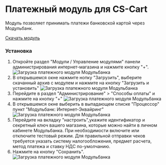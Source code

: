 # Платежный модуль для CS-Cart

Модуль позволяет принимать платежи банковской картой через Модульбанк.

[Скачать модуль](https://github.com/modulbank-pay/modulbank-cscart/releases/download/v1.0.1/modulbank_cscart_1.0.1.zip)

### Установка

1. Откройте раздел "Модули / Управление модулями" панели администрирования интернет-магазина и нажмите кнопку "+".
![Загрузка платежного модуля Модульбанка](https://modulbank-pay.github.io/screenshots/cscart/1.png)
2. В открывшемся окне нажмите нопку "Загрузить", выберите скачанный архив с модулем и нажмите на кнопку "Загрузить и установить"
![Загрузка платежного модуля Модульбанка](https://modulbank-pay.github.io/screenshots/cscart/2.png)
3. Перейдите в раздел "Администрирование" > "Способы оплаты" и нажмите на кнопку "+"
![Загрузка платежного модуля Модульбанка](https://modulbank-pay.github.io/screenshots/cscart/3.png)
4. В открывшемся окне выберить в выпадающем списке "Процессор" пункт "Модульбанк: Интернет-Эквайринг"
![Загрузка платежного модуля Модульбанка](https://modulbank-pay.github.io/screenshots/cscart/4.png)
5. Перейдите на вкладку "настроить",укажите идентификатор и секретный ключ вашего магазина, которые можно найти в личном кабинете Модульбанка. При необходимости включите или отключите тестовый режим.
Для правильной отправки чеков требуется указать систему налогообложения, предмет расчета, метод платежа и ставку НДС по-умолчанию.
6. Нажмите на кнопку "Сохранить".
![Загрузка платежного модуля Модульбанка](https://modulbank-pay.github.io/screenshots/cscart/5.png)